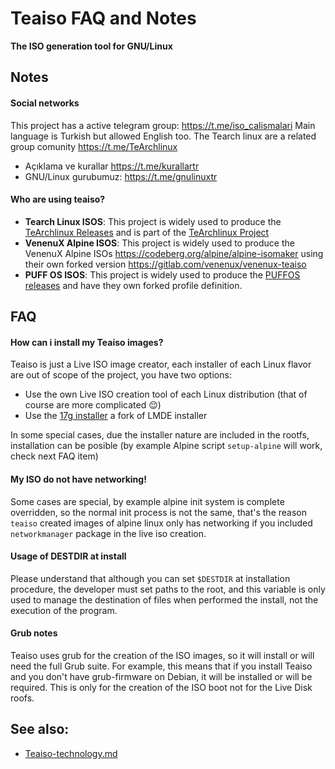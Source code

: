 Teaiso FAQ and Notes
=======

**The ISO generation tool for GNU/Linux**

## Notes

#### Social networks

This project has a active telegram group: https://t.me/iso_calismalari Main language is Turkish but allowed English too. The Tearch linux are a related group comunity https://t.me/TeArchlinux

* Açıklama ve kurallar https://t.me/kurallartr
* GNU/Linux gurubumuz: https://t.me/gnulinuxtr

#### Who are using teaiso?

* **Tearch Linux ISOS**: This project is widely used to produce the [TeArchlinux Releases](https://github.com/tearch-linux/releases) and is part of the [TeArchlinux Project](https://tearch-linux.github.io/)
* **VenenuX Alpine ISOS**: This project is widely used to produce the VenenuX Alpine ISOs https://codeberg.org/alpine/alpine-isomaker using their own forked version https://gitlab.com/venenux/venenux-teaiso
* **PUFF OS ISOS**: This project is widely used to produce the [PUFFOS releases](https://github.com/PuffOS/teaiso-profile/releases/) and have they own forked profile definition.

## FAQ

#### How can i install my Teaiso images?

Teaiso is just a Live ISO image creator, each installer of each Linux flavor are out of scope of the project, you have two options:

- Use the own Live ISO creation tool of each Linux distribution (that of course are more complicated 😌)
- Use the [17g installer](http://gitlab.com/ggggggggggggggggg/17g) a fork of LMDE installer

In some special cases, due the installer nature are included in the rootfs, installation 
can be posible (by example Alpine script `setup-alpine` will work, check next FAQ item)

#### My ISO do not have networking!

Some cases are special, by example alpine init system is complete overridden, so the normal 
init process is not the same, that's the reason `teaiso` created images of alpine linux 
only has networking if you included `networkmanager` package in the live iso creation.

#### Usage of DESTDIR at install

Please understand that although you can set `$DESTDIR` at installation procedure, 
the developer must set paths to the root, and this variable is only used to manage 
the destination of files when performed the install, not the execution of the program.

#### Grub notes

Teaiso uses grub for the creation of the ISO images, so it will install or will need the full Grub suite. 
For example, this means that if you install Teaiso and you don't have grub-firmware on Debian, 
it will be installed or will be required. This is only for the creation of the ISO boot not for the Live Disk roofs.

## See also:

* [Teaiso-technology.md](Teaiso-technology.md)
